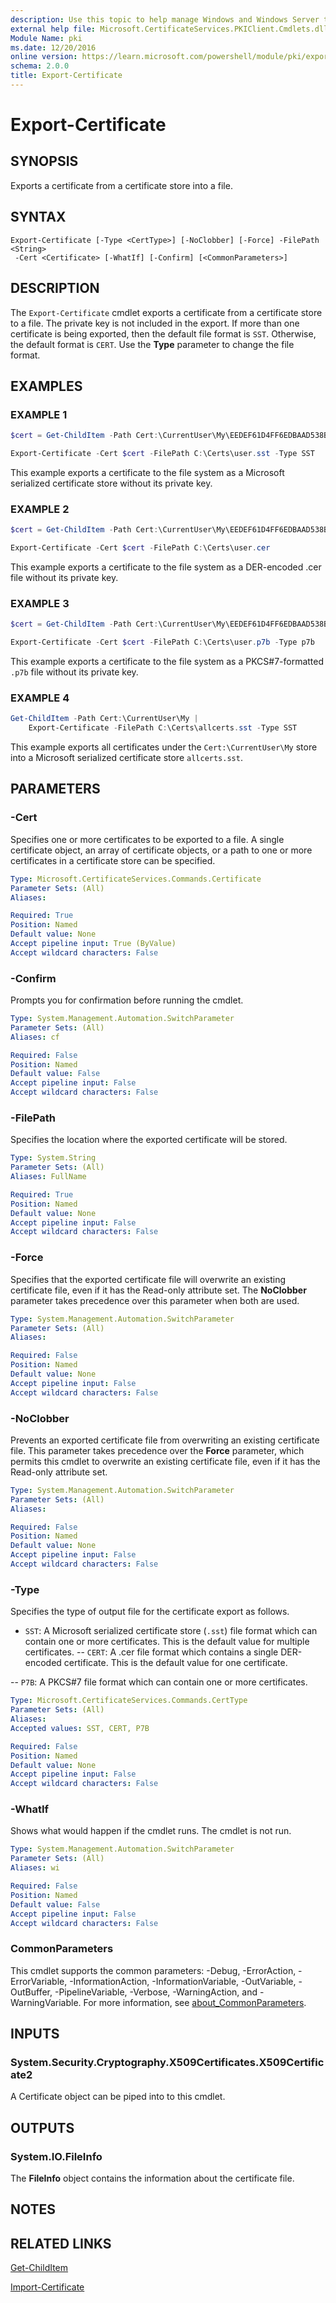 ```yaml
---
description: Use this topic to help manage Windows and Windows Server technologies with Windows PowerShell.
external help file: Microsoft.CertificateServices.PKIClient.Cmdlets.dll-Help.xml
Module Name: pki
ms.date: 12/20/2016
online version: https://learn.microsoft.com/powershell/module/pki/export-certificate?view=windowsserver2022-ps&wt.mc_id=ps-gethelp
schema: 2.0.0
title: Export-Certificate
---
```


# Export-Certificate

## SYNOPSIS

Exports a certificate from a certificate store into a file.

## SYNTAX

```
Export-Certificate [-Type <CertType>] [-NoClobber] [-Force] -FilePath <String>
 -Cert <Certificate> [-WhatIf] [-Confirm] [<CommonParameters>]
```

## DESCRIPTION

The `Export-Certificate` cmdlet exports a certificate from a certificate store to a file. The
private key is not included in the export. If more than one certificate is being exported, then the
default file format is `SST`. Otherwise, the default format is `CERT`. Use the **Type** parameter to
change the file format.

## EXAMPLES

### EXAMPLE 1

```powershell
$cert = Get-ChildItem -Path Cert:\CurrentUser\My\EEDEF61D4FF6EDBAAD538BB08CCAADDC3EE28FF

Export-Certificate -Cert $cert -FilePath C:\Certs\user.sst -Type SST
```

This example exports a certificate to the file system as a Microsoft serialized certificate store
without its private key.

### EXAMPLE 2

```powershell
$cert = Get-ChildItem -Path Cert:\CurrentUser\My\EEDEF61D4FF6EDBAAD538BB08CCAADDC3EE28FF

Export-Certificate -Cert $cert -FilePath C:\Certs\user.cer
```

This example exports a certificate to the file system as a DER-encoded .cer file without its
private key.

### EXAMPLE 3

```powershell
$cert = Get-ChildItem -Path Cert:\CurrentUser\My\EEDEF61D4FF6EDBAAD538BB08CCAADDC3EE28FF

Export-Certificate -Cert $cert -FilePath C:\Certs\user.p7b -Type p7b
```

This example exports a certificate to the file system as a PKCS#7-formatted `.p7b` file without its
private key.

### EXAMPLE 4

```powershell
Get-ChildItem -Path Cert:\CurrentUser\My |
    Export-Certificate -FilePath C:\Certs\allcerts.sst -Type SST
```

This example exports all certificates under the `Cert:\CurrentUser\My` store into a Microsoft
serialized certificate store `allcerts.sst`.

## PARAMETERS

### -Cert

Specifies one or more certificates to be exported to a file. A single certificate object, an array
of certificate objects, or a path to one or more certificates in a certificate store can be
specified.

```yaml
Type: Microsoft.CertificateServices.Commands.Certificate
Parameter Sets: (All)
Aliases: 

Required: True
Position: Named
Default value: None
Accept pipeline input: True (ByValue)
Accept wildcard characters: False
```

### -Confirm

Prompts you for confirmation before running the cmdlet.

```yaml
Type: System.Management.Automation.SwitchParameter
Parameter Sets: (All)
Aliases: cf

Required: False
Position: Named
Default value: False
Accept pipeline input: False
Accept wildcard characters: False
```

### -FilePath

Specifies the location where the exported certificate will be stored.

```yaml
Type: System.String
Parameter Sets: (All)
Aliases: FullName

Required: True
Position: Named
Default value: None
Accept pipeline input: False
Accept wildcard characters: False
```

### -Force

Specifies that the exported certificate file will overwrite an existing certificate file, even if it
has the Read-only attribute set. The **NoClobber** parameter takes precedence over this parameter
when both are used.

```yaml
Type: System.Management.Automation.SwitchParameter
Parameter Sets: (All)
Aliases: 

Required: False
Position: Named
Default value: None
Accept pipeline input: False
Accept wildcard characters: False
```

### -NoClobber

Prevents an exported certificate file from overwriting an existing certificate file. This parameter
takes precedence over the **Force** parameter, which permits this cmdlet to overwrite an existing
certificate file, even if it has the Read-only attribute set.

```yaml
Type: System.Management.Automation.SwitchParameter
Parameter Sets: (All)
Aliases: 

Required: False
Position: Named
Default value: None
Accept pipeline input: False
Accept wildcard characters: False
```

### -Type

Specifies the type of output file for the certificate export as follows.

- `SST`: A Microsoft serialized certificate store (`.sst`) file format which can contain one or
  more certificates. This is the default value for multiple certificates.
 -- `CERT`: A .cer file format which contains a single DER-encoded certificate. This is the
 default value for one certificate.

 -- `P7B`: A PKCS#7 file format which can contain one or more certificates.

```yaml
Type: Microsoft.CertificateServices.Commands.CertType
Parameter Sets: (All)
Aliases: 
Accepted values: SST, CERT, P7B

Required: False
Position: Named
Default value: None
Accept pipeline input: False
Accept wildcard characters: False
```

### -WhatIf

Shows what would happen if the cmdlet runs.
The cmdlet is not run.

```yaml
Type: System.Management.Automation.SwitchParameter
Parameter Sets: (All)
Aliases: wi

Required: False
Position: Named
Default value: False
Accept pipeline input: False
Accept wildcard characters: False
```

### CommonParameters

This cmdlet supports the common parameters: -Debug, -ErrorAction, -ErrorVariable,
-InformationAction, -InformationVariable, -OutVariable, -OutBuffer, -PipelineVariable, -Verbose,
-WarningAction, and -WarningVariable. For more information, see
[about_CommonParameters](https://go.microsoft.com/fwlink/?LinkID=113216).

## INPUTS

### System.Security.Cryptography.X509Certificates.X509Certificate2

A Certificate object can be piped into to this cmdlet.

## OUTPUTS

### System.IO.FileInfo

The **FileInfo** object contains the information about the certificate file.

## NOTES

## RELATED LINKS

[Get-ChildItem](https://go.microsoft.com/fwlink/?LinkId=290488)

[Import-Certificate](./Import-Certificate.md)
